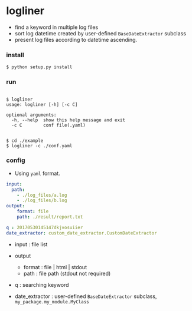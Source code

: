 logliner 
========

- find a keyword in multiple log files
- sort log datetime created by user-defined `BaseDateExtractor` subclass 
- present log files according to datetime ascending. 

### install 
```shell
$ python setup.py install 
```

### run 

```shell

$ logliner 
usage: logliner [-h] [-c C]

optional arguments:
  -h, --help  show this help message and exit
  -c C        conf file(.yaml)


```

```shell
$ cd ./example        
$ logliner -c ./conf.yaml
```

### config

 - Using `yaml` format. 

```yaml
input:
  path:
    - ./log_files/a.log
    - ./log_files/b.log
output:
    format: file
    path: ./result/report.txt

q : 20170530145147dkjvosuiier
date_extractor: custom_date_extractor.CustomDateExtractor
```

- input : file list 

- output 
    - format : file | html | stdout 
    - path : file path (stdout not required)

- q : searching keyword 
- date_extractor : user-defined `BaseDateExtractor` subclass, `my_package.my_module.MyClass`

